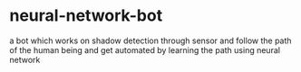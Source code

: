 # neural-network-bot
a bot which works on shadow detection through sensor and follow the path of the human being and get automated by learning the path using neural network
